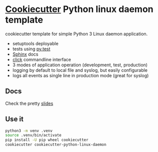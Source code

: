 # [Cookiecutter] Python linux daemon template

cookiecutter template for simple Python 3 Linux daemon application.

- setuptools deployable
- tests using [py.test]
- [Sphinx] docs
- [click] commandline interface
- 3 modes of application operation (development, test, production)
- logging by default to local file and syslog, but easily configurable
- logs all events as single line in production mode (great for syslog)

## Docs

Check the pretty [slides](https://tadams42.github.io/cookiecutter_python_linux_daemon/)

## Use it

~~~sh
python3 -m venv .venv
source .venv/bin/activate
pip install -U pip wheel cookiecutter
cookiecutter cookiecutter-python-linux-daemon
~~~

[Cookiecutter]: https://github.com/audreyr/cookiecutter
[click]: http://click.pocoo.org/6/
[Sphinx]: http://www.sphinx-doc.org/en/master/
[py.test]: https://docs.pytest.org/en/latest/

